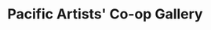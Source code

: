 ---
title: "Pacific Artists' Co-op Gallery"
url: /lincoln-city/pacific-artists-co-op-gallery/
shop: art
---